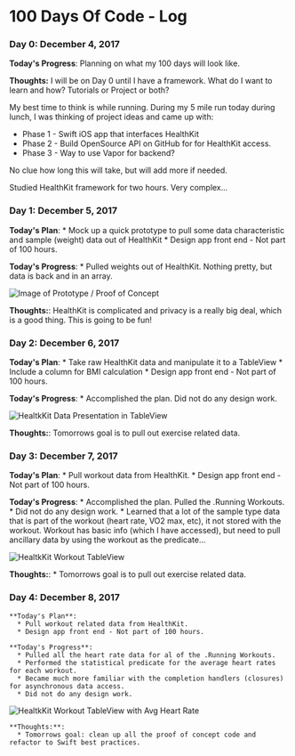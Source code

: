# 100 Days Of Code - Log

### Day 0: December 4, 2017

**Today's Progress**: Planning on what my 100 days will look like.

**Thoughts:** I will be on Day 0 until I have a framework. What do I want to learn and how? Tutorials or Project or both?

My best time to think is while running. During my 5 mile run today during lunch, I was thinking of project ideas and came up with:
  * Phase 1 - Swift iOS app that interfaces HealthKit
  * Phase 2 - Build OpenSource API on GitHub for for HealthKit access.
  * Phase 3 - Way to use Vapor for backend?

  No clue how long this will take, but will add more if needed.

  Studied HealthKit framework for two hours. Very complex...

### Day 1: December 5, 2017

**Today's Plan**:
    * Mock up a quick prototype to pull some data characteristic and sample (weight) data out of HealthKit
    * Design app front end - Not part of 100 hours.

**Today's Progress**:
    * Pulled weights out of HealthKit. Nothing pretty, but data is back and in an array.

![Image of Prototype / Proof of Concept](https://richgabrielli.github.io/images/HealthKit-Proto.jpg)

**Thoughts:**:
  HealthKit is complicated and privacy is a really big deal, which is a good thing. This is going to be fun!

### Day 2: December 6, 2017

  **Today's Plan**:
      * Take raw HealthKit data and manipulate it to a TableView
      * Include a column for BMI calculation
      * Design app front end - Not part of 100 hours.

  **Today's Progress**:
      * Accomplished the plan. Did not do any design work.

  ![HealtkKit Data Presentation in TableView](https://richgabrielli.github.io/images/HealthKit-Proto3.jpg)

  **Thoughts:**:
    Tomorrows goal is to pull out exercise related data.

### Day 3: December 7, 2017

  **Today's Plan**:
    * Pull workout data from HealthKit.
    * Design app front end - Not part of 100 hours.

  **Today's Progress**:
    * Accomplished the plan. Pulled the .Running Workouts.
    * Did not do any design work.
    * Learned that a lot of the sample type data that is part of the workout (heart rate, VO2 max, etc), it not stored with the workout. Workout has basic info (which I have accessed), but need to pull ancillary data by using the workout as the predicate...

![HealtkKit Workout  TableView](https://richgabrielli.github.io/images/HealthKit-Proto3.1.jpg)

  **Thoughts:**:
    * Tomorrows goal is to pull out exercise related data.

### Day 4: December 8, 2017

    **Today's Plan**:
      * Pull workout related data from HealthKit.
      * Design app front end - Not part of 100 hours.

    **Today's Progress**:
      * Pulled all the heart rate data for al of the .Running Workouts.
      * Performed the statistical predicate for the average heart rates for each workout.
      * Became much more familiar with the completion handlers (closures) for asynchronous data access.
      * Did not do any design work.

![HealtkKit Workout  TableView with Avg Heart Rate](https://richgabrielli.github.io/images/HealthKit-Proto4.jpg)

    **Thoughts:**:
      * Tomorrows goal: clean up all the proof of concept code and refactor to Swift best practices.
